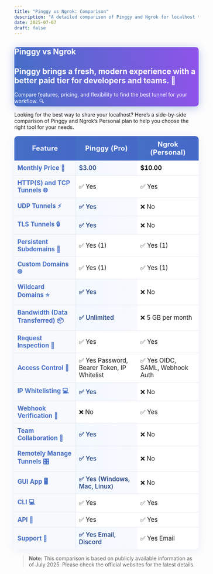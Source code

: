 ```yaml
---
title: "Pinggy vs Ngrok: Comparison"
description: "A detailed comparison of Pinggy and Ngrok for localhost tunneling."
date: 2025-07-07
draft: false
---
```



<section class="py-5 mb-4" style="background: linear-gradient(90deg, #466fc7 0%, #8e54e9 100%); border-radius: 0.6em; color: #fff; box-shadow: 0 4px 24px rgba(70, 111, 199, 0.40);">
  <div class="container py-4 text-left">
    <h1 class="display-4 fw-bold mb-3">Pinggy vs Ngrok</h1>
    <h2 class="h5 fw-light mb-3">Pinggy brings a fresh, modern experience with a better paid tier for developers and teams. <span title="Pinggy is the king">👑</span></h2>
    <p class="lead mb-0">Compare features, pricing, and flexibility to find the best tunnel for your workflow. <span title="Feature comparison">🔍</span></p>
  </div>
</section>

Looking for the best way to share your localhost? Here’s a side-by-side comparison of Pinggy and Ngrok’s Personal plan to help you choose the right tool for your needs.

<style>
  .pinggy-compare-table {
    font-family: "Inter", sans-serif;
    width: 100%;
    border-collapse: separate;
    border-spacing: 0;
    background: #fff;
    border-radius: 0.6em;
    overflow: hidden;
    box-shadow: 0 4px 24px 0 rgba(70, 111, 199, 0.10);
  }
  .pinggy-compare-table th, .pinggy-compare-table td {
    padding: 0.6em 0.5em;
    border-bottom: 1px solid #e6e6f0;
    font-size: 1.05em;
    vertical-align: middle;
    width: 33.33%;
    word-break: break-word;
  }
  .pinggy-compare-table th {
    background: linear-gradient(90deg, #466fc7 0%,rgb(70, 104, 199) 100%);
    color: #fff;
    font-weight: 700;
    border: none;
    font-size: 1.15em;
    letter-spacing: 0.02em;
  }
  .pinggy-compare-table tr:last-child td {
    border-bottom: none;
  }
  .pinggy-compare-table tbody tr:hover {
    background: #f5f7fa;
    transition: background 0.2s;
  }
  .pinggy-compare-table td:first-child {
    font-weight: 500;
    color: #466fc7;
    background: #f7f9fc;
    border-right: 1px solid #e6e6f0;
  }
  @media (max-width: 700px) {
    .pinggy-compare-table th, .pinggy-compare-table td {
      padding: 0.7em 0.5em;
      font-size: 0.98em;
    }
    .pinggy-compare-table td:first-child {
      min-width: 120px;
    }
  }
  .pinggy-better {
    background: linear-gradient(90deg,hsl(205, 100.00%, 97.60%) 0%,rgb(248, 248, 255) 100%) !important;
    font-weight: 600;
    color: #2a4a8a;
  }
</style>

<div class="row">
<div class="col-lg-12 mx-auto">
    <table class="pinggy-compare-table my-4">
    <thead>
        <tr>
        <th>Feature</th>
        <th>Pinggy (Pro)</th>
        <th>Ngrok (Personal)</th>
        </tr>
    </thead>
    <tbody>
        <tr>
        <td><b>Monthly Price 💸</b></td>
        <td class="pinggy-better">$3.00</td>
        <td><b>$10.00</b></td>
        </tr>
        <tr>
        <td><b>HTTP(S) and TCP Tunnels 🌐</b></td>
        <td>✅ Yes <a href="/docs/http_tunnels/" target="_blank" class="ms-1"><i class="bi bi-arrow-up-right-square"></i></a></td>
        <td>✅ Yes</td>
        </tr>
        <tr>
        <td><b>UDP Tunnels ⚡️</b></td>
        <td class="pinggy-better">✅ Yes <a href="/docs/udp_tunnels/" target="_blank" class="ms-1"><i class="bi bi-arrow-up-right-square"></i></a></td>
        <td>❌ No</td>
        </tr>
        <tr>
        <td><b>TLS Tunnels 🔒</b></td>
        <td class="pinggy-better">✅ Yes <a href="/docs/tls_tunnels/" target="_blank" class="ms-1"><i class="bi bi-arrow-up-right-square"></i></a></td>
        <td>❌ No</td>
        </tr>
        <tr>
        <td><b>Persistent Subdomains 🔗</b></td>
        <td>✅ Yes (1)</td>
        <td>✅ Yes (1)</td>
        </tr>
        <tr>
        <td><b>Custom Domains 🌐</b></td>
        <td>✅ Yes (1)</td>
        <td>✅ Yes (1)</td>
        </tr>
        <tr>
        <td><b>Wildcard Domains ⭐</b></td>
        <td class="pinggy-better">✅ Yes <a href="/docs/http_tunnels/multi_port_forwarding/" target="_blank" class="ms-1"><i class="bi bi-arrow-up-right-square"></i></a></td>
        <td>❌ No</td>
        </tr>
        <tr>
        <td><b>Bandwidth (Data Transferred) 📦</b></td>
        <td class="pinggy-better">✅ Unlimited <a href="/#prices" target="_blank" class="ms-1"><i class="bi bi-arrow-up-right-square"></i></a></td>
        <td>❌ 5 GB per month</td>
        </tr>
        <tr>
        <td><b>Request Inspection 🐞</b></td>
        <td>✅ Yes <a href="/docs/inspect/" target="_blank" class="ms-1"><i class="bi bi-arrow-up-right-square"></i></a></td>
        <td>✅ Yes</td>
        </tr>
        <tr>
        <td><b>Access Control 🔑</b></td>
        <td>✅ Yes Password, Bearer Token, IP Whitelist <a href="/docs/http_tunnels/basic_auth/" target="_blank" class="ms-1"><i class="bi bi-arrow-up-right-square"></i></a></td>
        <td>✅ Yes OIDC, SAML, Webhook Auth</td>
        </tr>
        <tr>
        <td><b>IP Whitelisting 💻</b></td>
        <td class="pinggy-better">✅ Yes <a href="/docs/http_tunnels/ip_whitelist/" target="_blank" class="ms-1"><i class="bi bi-arrow-up-right-square"></i></a></td>
        <td>❌ No</td>
        </tr>
        <tr>
        <td><b>Webhook Verification 🔐</b></td>
        <td>❌ No</td>
        <td>✅ Yes</td>
        </tr>
        <tr>
        <td><b>Team Collaboration 👥</b></td>
        <td class="pinggy-better">✅ Yes <a href="/docs/teams/" target="_blank" class="ms-1"><i class="bi bi-arrow-up-right-square"></i></a></td>
        <td>❌ No</td>
        </tr>
        <tr>
        <td><b>Remotely Manage Tunnels 🎛️</b></td>
        <td class="pinggy-better">✅ Yes <a href="/docs/remote_devices/" target="_blank" class="ms-1"><i class="bi bi-arrow-up-right-square"></i></a></td>
        <td>❌ No</td>
        </tr>
        <tr>
        <td><b>GUI App 🖥️</b></td>
        <td class="pinggy-better">✅ Yes (Windows, Mac, Linux) <a href="/app/" target="_blank" class="ms-1"><i class="bi bi-arrow-up-right-square"></i></a></td>
        <td>❌ No</td>
        </tr>
        <tr>
        <td><b>CLI 💻</b></td>
        <td>✅ Yes <a href="/cli/" target="_blank" class="ms-1"><i class="bi bi-arrow-up-right-square"></i></a></td>
        <td>✅ Yes</td>
        </tr>
        <tr>
        <td><b>API 🔗</b></td>
        <td>✅ Yes <a href="/docs/api/api/" target="_blank" class="ms-1"><i class="bi bi-arrow-up-right-square"></i></a></td>
        <td>✅ Yes</td>
        </tr>
        <tr>
        <td><b>Support 💬</b></td>
        <td class="pinggy-better">✅ Yes Email, Discord <a href="/help/" target="_blank" class="ms-1"><i class="bi bi-arrow-up-right-square"></i></a></td>
        <td>✅ Yes Email</td>
        </tr>
    </tbody>
    </table>
</div>
</div>

> <b>Note:</b> This comparison is based on publicly available information as of July 2025. Please check the official websites for the latest details.

